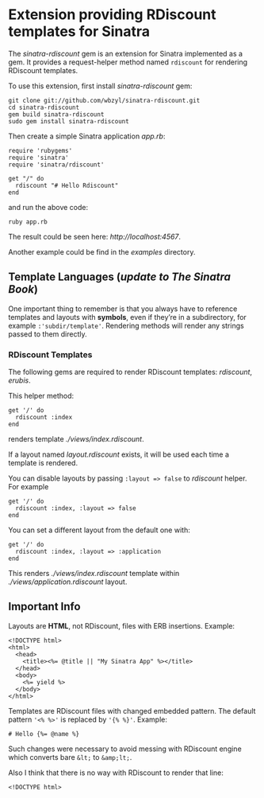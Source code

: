 # Extension providing RDiscount templates for Sinatra

The *sinatra-rdiscount* gem is an extension for Sinatra
implemented as a gem.
It provides a request-helper method named `rdiscount`
for rendering RDiscount templates.

To use this extension, first install *sinatra-rdiscount* gem:

    git clone git://github.com/wbzyl/sinatra-rdiscount.git
    cd sinatra-rdiscount
    gem build sinatra-rdiscount
    sudo gem install sinatra-rdiscount

Then create a simple Sinatra application *app.rb*:

    require 'rubygems'
    require 'sinatra'
    require 'sinatra/rdiscount'
    
    get "/" do
      rdiscount "# Hello Rdiscount"
    end

and run the above code:

    ruby app.rb

The result could be seen here: *http://localhost:4567*.

Another example could be find in the *examples* directory.   


## Template Languages (*update to The Sinatra Book*) 

One important thing to remember is that you always have to reference
templates and layouts with **symbols**, even if they’re in a subdirectory,
for example `:'subdir/template'`.
Rendering methods will render any strings passed to them directly.


### RDiscount Templates

The following gems are required to render RDiscount templates: 
*rdiscount*, *erubis*.

This helper method:

    get '/' do
      rdiscount :index
    end

renders template *./views/index.rdiscount*.

If a layout named *layout.rdiscount* exists, it will be used each time
a template is rendered.

You can disable layouts by passing `:layout => false` 
to *rdiscount* helper. For example

    get '/' do
      rdiscount :index, :layout => false
    end

You can set a different layout from the default one with:

    get '/' do
      rdiscount :index, :layout => :application
    end

This renders *./views/index.rdiscount* template
within *./views/application.rdiscount* layout.


## Important Info

Layouts are **HTML**, not RDiscount, files with ERB 
insertions. Example:

    <!DOCTYPE html>
    <html>
      <head>
        <title><%= @title || "My Sinatra App" %></title>
      </head>
      <body>
        <%= yield %>
      </body>
    </html>

Templates are RDiscount files with changed embedded pattern.
The default pattern `'<% %>'` is replaced by `'{% %}'`.
Example:

    # Hello {%= @name %}

Such changes were necessary to avoid messing with
RDiscount engine which converts bare `&lt;` to `&amp;lt;`.

Also I think that there is no way with RDiscount to render
that line:

    <!DOCTYPE html>

